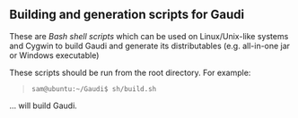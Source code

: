 Building and generation scripts for Gaudi
-----------------------------------------
These are _Bash shell scripts_ which can be used
on Linux/Unix-like systems and Cygwin 
to build Gaudi and generate its distributables 
(e.g. all-in-one jar or Windows executable)

These scripts should be run from the root directory.
For example:

>`sam@ubuntu:~/Gaudi$ sh/build.sh`

... will build Gaudi.

